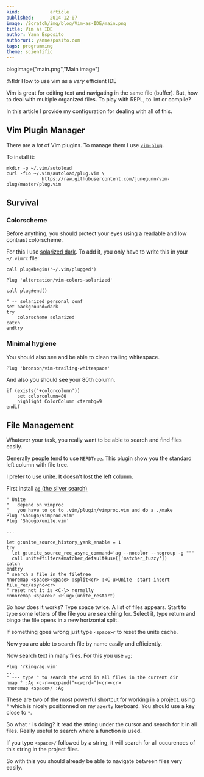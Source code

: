 ```yaml
---
kind:           article
published:      2014-12-07
image: /Scratch/img/blog/Vim-as-IDE/main.png
title: Vim as IDE
author: Yann Esposito
authoruri: yannesposito.com
tags: programming
theme: scientific
---
```

blogimage("main.png","Main image")

<div class="intro">

%tldr How to use vim as a _very_ efficient IDE



Vim is great for editing text and navigating in the same file (buffer).
But, how to deal with multiple organized files.
To play with REPL, to lint or compile?

In this article I provide my configuration for dealing with all of this.

</div>

## Vim Plugin Manager

There are a _lot_ of Vim plugins.
To manage them I use [`vim-plug`][vim-plug].

To install it:

``` {.bash}
mkdir -p ~/.vim/autoload
curl -fLo ~/.vim/autoload/plug.vim \
             https://raw.githubusercontent.com/junegunn/vim-plug/master/plug.vim
```

[vim-plug]: https://github.com/junegunn/vim-plug


## Survival

### Colorscheme

Before anything, you should protect your eyes using a readable and low
contrast colorscheme.

For this I use [solarized dark][solarized].
To add it, you only have to write this in your `~/.vimrc` file:

``` {.vimscript}
call plug#begin('~/.vim/plugged')

Plug 'altercation/vim-colors-solarized'

call plug#end()

" -- solarized personal conf
set background=dark
try
    colorscheme solarized
catch
endtry
```

[solarized]: http://ethanschoonover.com/solarized

### Minimal hygiene

You should also see and be able to clean trailing whitespace.

```
Plug 'bronson/vim-trailing-whitespace'
```

And also you should see your 80th column.

```
if (exists('+colorcolumn'))
    set colorcolumn=80
    highlight ColorColumn ctermbg=9
endif
```

## File Management

Whatever your task, you really want to be able to search and find files easily.

Generally people tend to use `NERDTree`.
This plugin show you the standard left column with file tree.

I prefer to use unite.
It doesn't lost the left column.

First install [`ag` (the silver search)][ag]

[ag]: https://github.com/ggreer/the_silver_searcher

```
" Unite
"   depend on vimproc
"   you have to go to .vim/plugin/vimproc.vim and do a ./make
Plug 'Shougo/vimproc.vim'
Plug 'Shougo/unite.vim'

...

let g:unite_source_history_yank_enable = 1
try
  let g:unite_source_rec_async_command='ag --nocolor --nogroup -g ""'
  call unite#filters#matcher_default#use(['matcher_fuzzy'])
catch
endtry
" search a file in the filetree
nnoremap <space><space> :split<cr> :<C-u>Unite -start-insert file_rec/async<cr>
" reset not it is <C-l> normally
:nnoremap <space>r <Plug>(unite_restart)
```

So how does it works?
Type space twice.
A list of files appears.
Start to type some letters of the file you are searching for.
Select it, type return and bingo the file opens in a new horizontal split.

If something goes wrong just type `<space>r` to reset the unite cache.

Now you are able to search file by name easily and efficiently.

Now search text in many files.
For this you use [`ag`][ag]:

```
Plug 'rking/ag.vim'
...
" --- type ° to search the word in all files in the current dir
nmap ° :Ag <c-r>=expand("<cword>")<cr><cr>
nnoremap <space>/ :Ag 
```

These are two of the most powerful shortcut for working in a project.
using `°` which is nicely positionned on my `azerty` keyboard.
You should use a key close to `*`.

So what `°` is doing? It read the string under the cursor and search for it
in all files. Really useful to search where a function is used.

If you type `<space>/` followed by a string, it will search for all
occurences of this string in the project files.

So with this you should already be able to navigate between files very easily.
